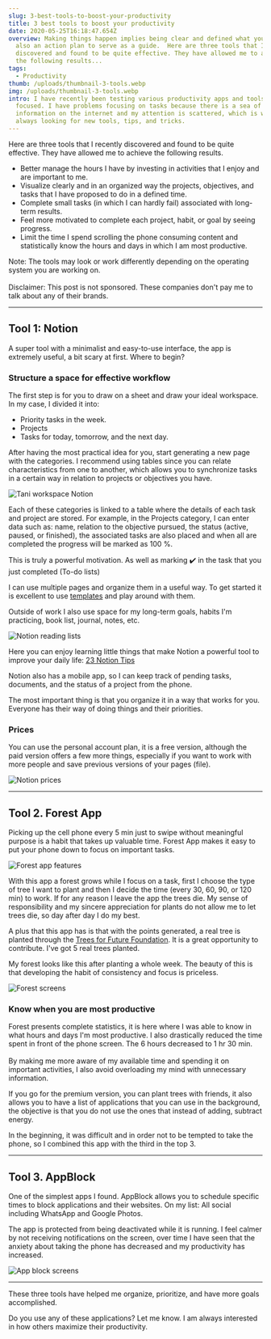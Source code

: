 ```yaml
---
slug: 3-best-tools-to-boost-your-productivity
title: 3 best tools to boost your productivity
date: 2020-05-25T16:18:47.654Z
overview: Making things happen implies being clear and defined what you want and
  also an action plan to serve as a guide.  Here are three tools that I recently
  discovered and found to be quite effective. They have allowed me to achieve
  the following results...
tags:
  - Productivity
thumb: /uploads/thumbnail-3-tools.webp
img: /uploads/thumbnail-3-tools.webp
intro: I have recently been testing various productivity apps and tools to stay
  focused. I have problems focusing on tasks because there is a sea of
  ​​information on the internet and my attention is scattered, which is why I am
  always looking for new tools, tips, and tricks.
---
```

Here are three tools that I recently discovered and found to be quite effective. They have allowed me to achieve the following results.

* Better manage the hours I have by investing in activities that I enjoy and are important to me.
* Visualize clearly and in an organized way the projects, objectives, and tasks that I have proposed to do in a defined time.
* Complete small tasks (in which I can hardly fail) associated with long-term results.
* Feel more motivated to complete each project, habit, or goal by seeing progress.
* Limit the time I spend scrolling the phone consuming content and statistically know the hours and days in which I am most productive.

Note: The tools may look or work differently depending on the operating system you are working on.\
\
Disclaimer: This post is not sponsored. These companies don't pay me to talk about any of their brands. 

- - -

## Tool 1: Notion

A super tool with a minimalist and easy-to-use interface, the app is extremely useful, a bit scary at first. Where to begin?

### **Structure a space for effective workflow**

The first step is for you to draw on a sheet and draw your ideal workspace. In my case, I divided it into:

* Priority tasks in the week.
* Projects
* Tasks for today, tomorrow, and the next day.

After having the most practical idea for you, start generating a new page with the categories. I recommend using tables since you can relate characteristics from one to another, which allows you to synchronize tasks in a certain way in relation to projects or objectives you have.

![Tani workspace Notion](/uploads/work_space_notion_tani.webp "Tani workspace Notion")

Each of these categories is linked to a table where the details of each task and project are stored. For example, in the Projects category, I can enter data such as: name, relation to the objective pursued, the status (active, paused, or finished), the associated tasks are also placed and when all are completed the progress will be marked as 100 %.

This is truly a powerful motivation. As well as marking ✔️ in the task that you just completed (To-do lists)

I can use multiple pages and organize them in a useful way. To get started it is excellent to use [templates](https://www.notion.so/Notion-Template-Gallery-181e961aeb5c4ee6915307c0dfd5156d) and play around with them.

Outside of work I also use space for my long-term goals, habits I'm practicing, book list, journal, notes, etc.

![Notion reading lists](/uploads/reading-list-notion.webp "Notion reading lists")

Here you can enjoy learning little things that make Notion a powerful tool to improve your daily life: [23 Notion Tips](https://www.youtube.com/watch?v=FcnXOicBo0M)

Notion also has a mobile app, so I can keep track of pending tasks, documents, and the status of a project from the phone.

The most important thing is that you organize it in a way that works for you. Everyone has their way of doing things and their priorities.

### Prices

You can use the personal account plan, it is a free version, although the paid version offers a few more things, especially if you want to work with more people and save previous versions of your pages (file).

![Notion prices](/uploads/notion-prices.webp "Notion prices")

- - -

## Tool 2. Forest App

Picking up the cell phone every 5 min just to swipe without meaningful purpose is a habit that takes up valuable time. Forest App makes it easy to put your phone down to focus on important tasks.

![Forest app features](/uploads/forest-app-features.webp "Forest app features")

With this app a forest grows while I focus on a task, first I choose the type of tree I want to plant and then I decide the time (every 30, 60, 90, or 120 min) to work. If for any reason I leave the app the trees die. My sense of responsibility and my sincere appreciation for plants do not allow me to let trees die, so day after day I do my best.

A plus that this app has is that with the points generated, a real tree is planted through the [Trees for Future Foundation](https://trees.org/waystohelp/). It is a great opportunity to contribute. I've got 5 real trees planted.

My forest looks like this after planting a whole week. The beauty of this is that developing the habit of consistency and focus is priceless.

![Forest screens](/uploads/forest.webp "Forest screens")

### Know when you are most productive

Forest presents complete statistics, it is here where I was able to know in what hours and days I'm most productive. I also drastically reduced the time spent in front of the phone screen. The 6 hours decreased to 1 hr 30 min. \
\
By making me more aware of my available time and spending it on important activities, I also avoid overloading my mind with unnecessary information.

If you go for the premium version, you can plant trees with friends, it also allows you to have a list of applications that you can use in the background, the objective is that you do not use the ones that instead of adding, subtract energy.

In the beginning, it was difficult and in order not to be tempted to take the phone, so I combined this app with the third in the top 3.

- - -

## Tool 3. AppBlock

One of the simplest apps I found. AppBlock allows you to schedule specific times to block applications and their websites. On my list: All social including WhatsApp and Google Photos.

The app is protected from being deactivated while it is running. I feel calmer by not receiving notifications on the screen, over time I have seen that the anxiety about taking the phone has decreased and my productivity has increased.

![App block screens](/uploads/appblock.webp "App block screens")

- - -

These three tools have helped me organize, prioritize, and have more goals accomplished.

Do you use any of these applications? Let me know. I am always interested in how others maximize their productivity.